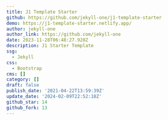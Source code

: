 ```yaml
---
title: J1 Template Starter
github: https://github.com/jekyll-one/j1-template-starter
demo: https://j1-template-starter.netlify.app/
author: jekyll-one
author_link: https://github.com/jekyll-one
date: 2023-11-28T06:48:27.928Z
description: J1 Starter Template
ssg:
  - Jekyll
css:
  - Bootstrap
cms: []
category: []
draft: false
publish_date: '2021-04-22T13:59:39Z'
update_date: '2024-02-09T22:52:18Z'
github_star: 14
github_fork: 13
---
```

